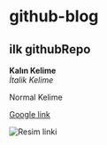 # github-blog
## ilk githubRepo

**Kalın Kelime** </br>
*İtalik  Kelime*

Normal Kelime

[Google link](http://www.google.com)

![Resim linki](http://www.gozturas.com/images2/ceo27021545-pepsi.jpg)
